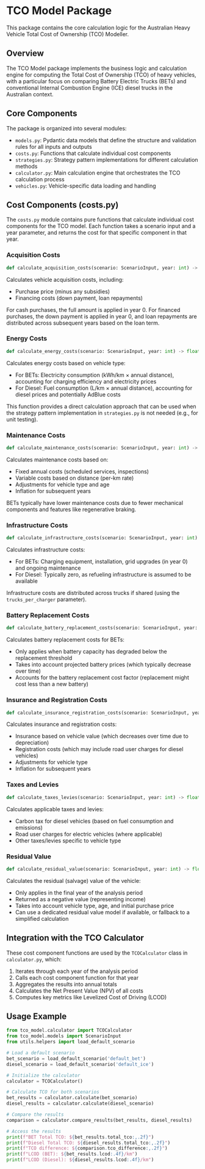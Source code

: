 # TCO Model Package

This package contains the core calculation logic for the Australian Heavy Vehicle Total Cost of Ownership (TCO) Modeller.

## Overview

The TCO Model package implements the business logic and calculation engine for computing the Total Cost of Ownership (TCO) of heavy vehicles, with a particular focus on comparing Battery Electric Trucks (BETs) and conventional Internal Combustion Engine (ICE) diesel trucks in the Australian context.

## Core Components

The package is organized into several modules:

- `models.py`: Pydantic data models that define the structure and validation rules for all inputs and outputs
- `costs.py`: Functions that calculate individual cost components
- `strategies.py`: Strategy pattern implementations for different calculation methods
- `calculator.py`: Main calculation engine that orchestrates the TCO calculation process
- `vehicles.py`: Vehicle-specific data loading and handling

## Cost Components (costs.py)

The `costs.py` module contains pure functions that calculate individual cost components for the TCO model. Each function takes a scenario input and a year parameter, and returns the cost for that specific component in that year.

### Acquisition Costs

```python
def calculate_acquisition_costs(scenario: ScenarioInput, year: int) -> float
```

Calculates vehicle acquisition costs, including:
- Purchase price (minus any subsidies)
- Financing costs (down payment, loan repayments)

For cash purchases, the full amount is applied in year 0. For financed purchases, the down payment is applied in year 0, and loan repayments are distributed across subsequent years based on the loan term.

### Energy Costs

```python
def calculate_energy_costs(scenario: ScenarioInput, year: int) -> float
```

Calculates energy costs based on vehicle type:
- For BETs: Electricity consumption (kWh/km × annual distance), accounting for charging efficiency and electricity prices
- For Diesel: Fuel consumption (L/km × annual distance), accounting for diesel prices and potentially AdBlue costs

This function provides a direct calculation approach that can be used when the strategy pattern implementation in `strategies.py` is not needed (e.g., for unit testing).

### Maintenance Costs

```python
def calculate_maintenance_costs(scenario: ScenarioInput, year: int) -> float
```

Calculates maintenance costs based on:
- Fixed annual costs (scheduled services, inspections)
- Variable costs based on distance (per-km rate)
- Adjustments for vehicle type and age
- Inflation for subsequent years

BETs typically have lower maintenance costs due to fewer mechanical components and features like regenerative braking.

### Infrastructure Costs

```python
def calculate_infrastructure_costs(scenario: ScenarioInput, year: int) -> float
```

Calculates infrastructure costs:
- For BETs: Charging equipment, installation, grid upgrades (in year 0) and ongoing maintenance
- For Diesel: Typically zero, as refueling infrastructure is assumed to be available

Infrastructure costs are distributed across trucks if shared (using the `trucks_per_charger` parameter).

### Battery Replacement Costs

```python
def calculate_battery_replacement_costs(scenario: ScenarioInput, year: int) -> float
```

Calculates battery replacement costs for BETs:
- Only applies when battery capacity has degraded below the replacement threshold
- Takes into account projected battery prices (which typically decrease over time)
- Accounts for the battery replacement cost factor (replacement might cost less than a new battery)

### Insurance and Registration Costs

```python
def calculate_insurance_registration_costs(scenario: ScenarioInput, year: int) -> float
```

Calculates insurance and registration costs:
- Insurance based on vehicle value (which decreases over time due to depreciation)
- Registration costs (which may include road user charges for diesel vehicles)
- Adjustments for vehicle type
- Inflation for subsequent years

### Taxes and Levies

```python
def calculate_taxes_levies(scenario: ScenarioInput, year: int) -> float
```

Calculates applicable taxes and levies:
- Carbon tax for diesel vehicles (based on fuel consumption and emissions)
- Road user charges for electric vehicles (where applicable)
- Other taxes/levies specific to vehicle type

### Residual Value

```python
def calculate_residual_value(scenario: ScenarioInput, year: int) -> float
```

Calculates the residual (salvage) value of the vehicle:
- Only applies in the final year of the analysis period
- Returned as a negative value (representing income)
- Takes into account vehicle type, age, and initial purchase price
- Can use a dedicated residual value model if available, or fallback to a simplified calculation

## Integration with the TCO Calculator

These cost component functions are used by the `TCOCalculator` class in `calculator.py`, which:
1. Iterates through each year of the analysis period
2. Calls each cost component function for that year
3. Aggregates the results into annual totals
4. Calculates the Net Present Value (NPV) of all costs
5. Computes key metrics like Levelized Cost of Driving (LCOD)

## Usage Example

```python
from tco_model.calculator import TCOCalculator
from tco_model.models import ScenarioInput
from utils.helpers import load_default_scenario

# Load a default scenario
bet_scenario = load_default_scenario('default_bet')
diesel_scenario = load_default_scenario('default_ice')

# Initialize the calculator
calculator = TCOCalculator()

# Calculate TCO for both scenarios
bet_results = calculator.calculate(bet_scenario)
diesel_results = calculator.calculate(diesel_scenario)

# Compare the results
comparison = calculator.compare_results(bet_results, diesel_results)

# Access the results
print(f"BET Total TCO: ${bet_results.total_tco:,.2f}")
print(f"Diesel Total TCO: ${diesel_results.total_tco:,.2f}")
print(f"TCO difference: ${comparison.tco_difference:,.2f}")
print(f"LCOD (BET): ${bet_results.lcod:.4f}/km")
print(f"LCOD (Diesel): ${diesel_results.lcod:.4f}/km")
``` 